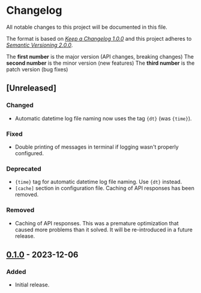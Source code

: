 # Changelog

All notable changes to this project will be documented in this file.

The format is based on [*Keep a Changelog 1.0.0*](https://keepachangelog.com/en/1.0.0/) and this project adheres to [*Semantic Versioning 2.0.0*](https://semver.org/).

The **first number** is the major version (API changes, breaking changes)
The **second number** is the minor version (new features)
The **third number** is the patch version (bug fixes)

<!-- changelog follows -->

## [Unreleased]

### Changed

- Automatic datetime log file naming now uses the tag `{dt}` (was `{time}`).

### Fixed

- Double printing of messages in terminal if logging wasn't properly configured.

### Deprecated

- `{time}` tag for automatic datetime log file naming. Use `{dt}` instead.
- `[cache]` section in configuration file. Caching of API responses has been removed.

### Removed

- Caching of API responses. This was a premature optimization that caused more problems than it solved. It will be re-introduced in a future release.

## [0.1.0](https://github.com/pederhan/harbor-cli/tree/harbor-cli-v0.0.1) - 2023-12-06

### Added

- Initial release.

<!-- ### Added -->
<!-- ### Changed -->
<!-- ### Deprecated -->
<!-- ### Removed -->
<!-- ### Fixed -->
<!-- ### Security -->
